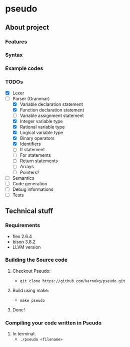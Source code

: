 # pseudo

## About project

### Features

### Syntax

### Example codes

### TODOs
- [x] Lexer
- [ ] Parser (Grammar) 
	- [x] Variable declaration statement
	- [x] Function declaration statement
	- [ ] Variable assignment statement
	- [x] Integer variable type
	- [x] Rational variable type
	- [x] Logical variable type
	- [x] Binary operators
	- [x] Identifiers 
	- [ ] If statement
	- [ ] For statements
	- [ ] Return statements
	- [ ] Arrays
	- [ ] Pointers?

- [ ] Semantics 
- [ ] Code generation
- [ ] Debug informations
- [ ] Tests

## Technical stuff

### Requirements

* flex 2.6.4
* bison 3.8.2
* LLVM version

### Building the Source code

1. Checkout Pseudo:
	* `git clone https://github.com/karnokg/pseudo.git`

2. Build using make:
	* `make pseudo`

3. Done!

### Compiling your code written in Pseudo

1. In terminal: 
	* `./pseudo <filename>`


